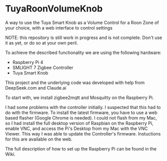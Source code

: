 # TuyaRoonVolumeKnob
A way to use the Tuya Smart Knob as a Volume Control for a Roon Zone of your choice, with a web interface to control settings

NOTE: this repository is still work in progress and is not complete. Don't use it as yet, or do so at your own peril.

To achieve the described functionality we are using the following hardware:

- Raspberry Pi 4
- SMLIGHT 7 Zigbee Controller
- Tuya Smart Knob

This project and the underlying code was developed with help from DeepSeek.com and Claude.ai

To start with, we install zigbee2mqtt and Mosquitty on the Raspberry Pi.

I had some problems with the controller initially. I suspected that this had to do with the firmware. To install the latest firmware, you have to use a web based flasher (Google Chrome is needed). I could not flash from my Mac, so I had install the full desktop version of Raspbian on the Raspberry Pi, enable VNC, and access the Pi's Desktop from my Mac with the VNC Viewer. This way I was able to update the Controller's firmware. Instuctions for this are available on the web.

The full description of how to set up the Raspberry Pi can be found in the Wiki.
